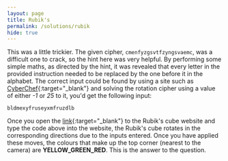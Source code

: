 ```yaml
---
layout: page
title: Rubik's
permalink: /solutions/rubik
hide: true
---
```


This was a little trickier. The given cipher, `cmenfyzgsvtfzyngsvaemc`, was a
difficult one to crack, so the hint here was very helpful. By performing some
simple maths, as directed by the hint, it was revealed that every letter in the
provided instruction needed to be replaced by the one before it in the
alphabet. The correct input could be found by using a site such as
[CyberChef](https://gchq.github.io/CyberChef/ "A tool by GCHQ"){:target="_blank"} and solving the
rotation cipher using a value of either *-1* or *25* to it, you'd get the
following input:

`bldmexyfruseyxmfruzdlb`

Once you open the [link](https://ruwix.com/online-puzzle-simulators/ "Rubik's cube simulator"){:target="_blank"}
to the Rubik's cube website and type the code above into the website, the
Rubik's cube rotates in the corresponding directions due to the inputs entered.
Once you have applied these moves, the colours that make up the top corner
(nearest to the camera) are **YELLOW_GREEN_RED**. This is the answer to the
question.